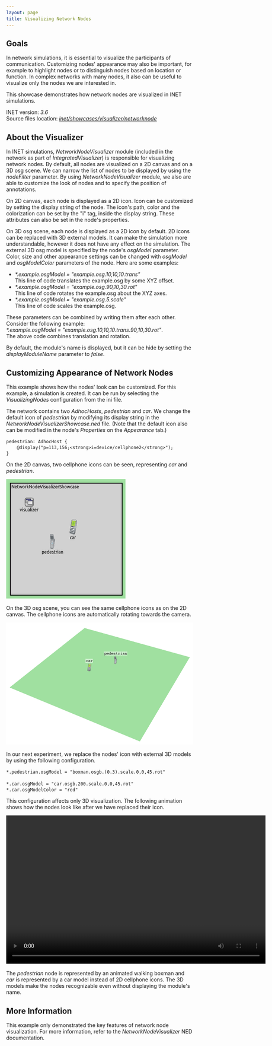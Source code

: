 ```yaml
---
layout: page
title: Visualizing Network Nodes
---
```


## Goals

In network simulations, it is essential to visualize the participants of communication. Customizing nodes' appearance may also be important, for example to highlight nodes or to distinguish nodes based on location or function. In complex networks with many nodes, it also can be useful to visualize only the nodes we are interested in.

This showcase demonstrates how network nodes are visualized in INET simulations.

INET version: <var>3.6</var><br>
Source files location: <a href="https://github.com/inet-framework/inet-showcases/tree/master/visualizer/networknode" target="_blank"><var>inet/showcases/visualizer/networknode</var></a>

## About the Visualizer

In INET simulations, <var>NetworkNodeVisualizer</var> module (included in the network as part of <var>IntegratedVisualizer</var>) is responsible for visualizing network nodes. By default, all nodes are visualized on a 2D canvas and on a 3D osg scene. We can narrow the list of nodes to be displayed by using the <var>nodeFilter</var> parameter. By using <var>NetworkNodeVisualizer</var> module, we also are able to customize the look of nodes and to specify the position of annotations.

On 2D canvas, each node is displayed as a 2D icon. Icon can be customized by setting the display string of the node. The icon's path, color and the colorization can be set by the "i" tag, inside the display string. These attributes can also be set in the node's properties.

On 3D osg scene, each node is displayed as a 2D icon by default. 2D icons can be replaced with 3D external models. It can make the simulation more understandable, however it does not have any effect on the simulation. The external 3D osg model is specified by the node's <var>osgModel</var> parameter. Color, size and other appearance settings can be changed with <var>osgModel</var> and <var>osgModelColor</var> parameters of the node.
Here are some examples:

-   <var>*.example.osgModel = "example.osg.10,10,10.trans"</var><br>
    This line of code translates the example.osg by some XYZ offset.
-   <var>*.example.osgModel = "example.osg.90,10,30.rot"</var><br>
    This line of code rotates the example.osg about the XYZ axes.
-   <var>*.example.osgModel = "example.osg.5.scale"</var><br>
    This line of code scales the example.osg.

These parameters can be combined by writing them after each other. Consider the following example:<br>
<var>*.example.osgModel = "example.osg.10,10,10.trans.90,10,30.rot"</var>.<br>
The above code combines translation and rotation.

By default, the module's name is displayed, but it can be hide by setting the <var>displayModuleName</var> parameter to <var>false</var>.

## Customizing Appearance of Network Nodes

This example shows how the nodes' look can be customized. For this example, a simulation is created. It can be run by selecting the <var>VisualizingNodes</var> configuration from the ini file.

The network contains two <var>AdhocHosts</var>, <var>pedestrian</var> and <var>car</var>. We change the default icon of <var>pedestrian</var> by modifying its display string in the <var>NetworkNodeVisualizerShowcase.ned</var> file. (Note that the default icon also can be modified in the node's *Properties* on the *Appearance* tab.)

``` {.snippet}
pedestrian: AdhocHost {
    @display("p=113,156;<strong>i=device/cellphone2</strong>");
}
```

On the 2D canvas, two cellphone icons can be seen, representing <var>car</var> and <var>pedestrian</var>.

<img src="VisualizingNodes_v0628.png" class="screen" />

On the 3D osg scene, you can see the same cellphone icons as on the 2D canvas. The cellphone icons are automatically rotating towards the camera.

<img src="WithoutCustomize3D.png" class="screen" width="900" />

In our next experiment, we replace the nodes' icon with external 3D models by using the following configuration.

``` {.snippet}
*.pedestrian.osgModel = "boxman.osgb.(0.3).scale.0,0,45.rot"

*.car.osgModel = "car.osgb.200.scale.0,0,45.rot"
*.car.osgModelColor = "red"
```

This configuration affects only 3D visualization. The following animation shows how the nodes look like after we have replaced their icon.

<video autoplay loop controls onclick="this.paused ? this.play() : this.pause();" width="700" height="400" src="CustomizedRotateCam_v2.mp4"></video>

The <var>pedestrian</var> node is represented by an animated walking boxman and <var>car</var> is represented by a car model instead of 2D cellphone icons. The 3D models make the nodes recognizable even without displaying the module's name.

## More Information

This example only demonstrated the key features of network node visualization. For more information, refer to the <var>NetworkNodeVisualizer</var> NED documentation.
